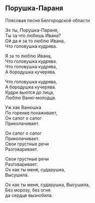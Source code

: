 ## Порушка-Параня
Плясовая песня Белгородской области

Эх ты, Порушка-Параня,  
Ты за что любишь Ивана?  
Ой да я за то люблю Ивана,  
Что головушка кудрява.  

Я за то люблю Ивана,  
Что головушка кудрява.  
Что головушка кудрява,  
А бородушка кучерява.  

Что головушка кудрява,  
А бородушка кучерява.  
Кудри вьются до лица,  
Люблю Ваню-молодца.  

Уж как Ванюшка  
По горенке похаживает,  
Он сапог о сапог  
Приколачивает.  
 
Он сапог о сапог  
Приколачивает.  
Свои грустные речи  
Разговаривает.  

Свои грустные речи  
Разговаривает.  
Ох как ты меня, сударушка,  
Высушила.  

Ох как ты меня, сударушка, 
Высушила,  
Без морозу, без огня  
да сердце вызнобила.  
